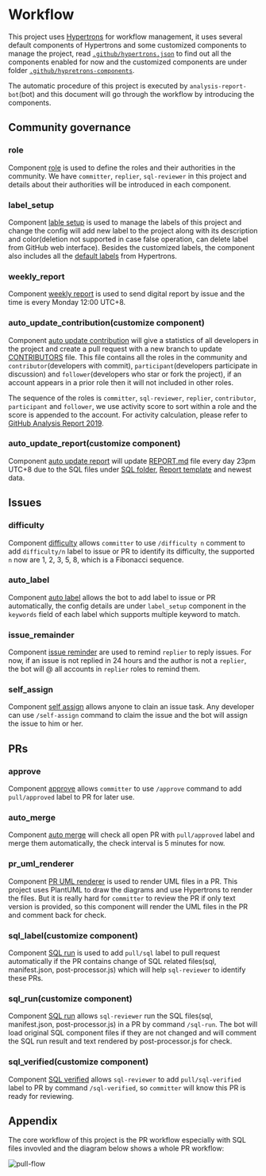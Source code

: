 # Workflow

This project uses [Hypertrons](https://www.github.com/hypertrons/hypertrons) for workflow management, it uses several default components of Hypertrons and some customized components to manage the project, read [`.github/hypertrons.json`](https://github.com/X-lab2017/github-analysis-report-2020/blob/master/.github/hypertrons.json) to find out all the components enabled for now and the customized components are under folder [`.github/hypretrons-components`](https://github.com/X-lab2017/github-analysis-report-2020/tree/master/.github/hypertrons-components).

The automatic procedure of this project is executed by `analysis-report-bot`(bot) and this document will go through the workflow by introducing the components.

## Community governance

### role

Component [role](https://github.com/X-lab2017/github-analysis-report-2020/blob/master/.github/hypertrons.json#L82) is used to define the roles and their authorities in the community. We have `committer`, `replier`, `sql-reviewer` in this project and details about their authorities will be introduced in each component.

### label_setup

Component [lable setup](https://github.com/X-lab2017/github-analysis-report-2020/blob/master/.github/hypertrons.json#L2) is used to manage the labels of this project and change the config will add new label to the project along with its description and color(deletion not supported in case false operation, can delete label from GitHub web interface). Besides the customized labels, the component also includes all the [default labels](https://github.com/hypertrons/hypertrons/blob/master/app/component/label_setup/defaultConfig.ts#L21) from Hypertrons.

### weekly_report

Component [weekly report](https://github.com/X-lab2017/github-analysis-report-2020/blob/master/.github/hypertrons.json#L78) is used to send digital report by issue and the time is every Monday 12:00 UTC+8.

### auto_update_contribution(customize component)

Component [auto update contribution]() will give a statistics of all developers in the project and create a pull request with a new branch to update [CONTRIBUTORS](https://github.com/X-lab2017/github-analysis-report-2020/blob/master/CONTRIBUTORS) file. This file contains all the roles in the community and `contributor`(developers with commit), `participant`(developers participate in discussion) and `follower`(developers who star or fork the project), if an account appears in a prior role then it will not included in other roles.

The sequence of the roles is `committer`, `sql-reviewer`, `replier`, `contributor`, `participant` and `follower`, we use activity score to sort within a role and the score is appended to the account. For activity calculation, please refer to [GitHub Analysis Report 2019](https://github.com/X-lab2017/github-analysis-report-2019).

### auto_update_report(customize component)

Component [auto update report](https://github.com/X-lab2017/github-analysis-report-2020/blob/master/.github/hypertrons.json#L148) will update [REPORT.md](https://github.com/X-lab2017/github-analysis-report-2020/blob/master/REPORT.md) file every day 23pm UTC+8 due to the SQL files under [SQL folder](https://github.com/X-lab2017/github-analysis-report-2020/tree/master/sqls), [Report template](https://github.com/X-lab2017/github-analysis-report-2020/blob/master/REPORT_TEMPLATE.md) and newest data.

## Issues

### difficulty

Component [difficulty](https://github.com/X-lab2017/github-analysis-report-2020/blob/master/.github/hypertrons.json#L133) allows `committer` to use `/difficulty n` comment to add `difficulty/n` label to issue or PR to identify its difficulty, the supported `n` now are 1, 2, 3, 5, 8, which is a Fibonacci sequence.

### auto_label

Component [auto label](https://github.com/X-lab2017/github-analysis-report-2020/blob/master/.github/hypertrons.json#L139) allows the bot to add label to issue or PR automatically, the config details are under `label_setup` component in the `keywords` field of each label which supports multiple keyword to match.

### issue_remainder

Component [issue reminder](https://github.com/X-lab2017/github-analysis-report-2020/blob/master/.github/hypertrons.json#L136) are used to remind `replier` to reply issues. For now, if an issue is not replied in 24 hours and the author is not a `replier`, the bot will @ all accounts in `replier` roles to remind them.

### self_assign

Component [self assign](https://github.com/X-lab2017/github-analysis-report-2020/blob/master/.github/hypertrons.json#L142) allows anyone to clain an issue task. Any developer can use `/self-assign` command to claim the issue and the bot will assign the issue to him or her.

## PRs

### approve

Component [approve](https://github.com/X-lab2017/github-analysis-report-2020/blob/master/.github/hypertrons.json#L126) allows `committer` to use `/approve` command to add `pull/approved` label to PR for later use.

### auto_merge

Component [auto merge](https://github.com/X-lab2017/github-analysis-report-2020/blob/master/.github/hypertrons.json#L129) will check all open PR with `pull/approved` label and merge them automatically, the check interval is 5 minutes for now.

### pr_uml_renderer

Component [PR UML renderer]() is used to render UML files in a PR. This project uses PlantUML to draw the diagrams and use Hypertrons to render the files. But it is really hard for `committer` to review the PR if only text version is provided, so this component will render the UML files in the PR and comment back for check.

### sql_label(customize component)

Component [SQL run](https://github.com/X-lab2017/github-analysis-report-2020/blob/master/.github/hypertrons.json#L154) is used to add `pull/sql` label to pull request automatically if the PR contains change of SQL related files(sql, manifest.json, post-processor.js) which will help `sql-reviewer` to identify these PRs.

### sql_run(customize component)

Component [SQL run](https://github.com/X-lab2017/github-analysis-report-2020/blob/master/.github/hypertrons.json#L151) allows `sql-reviewer` run the SQL files(sql, manifest.json, post-processor.js) in a PR by command `/sql-run`. The bot will load original SQL component files if they are not changed and will comment the SQL run result and text rendered by post-processor.js for check.

### sql_verified(customize component)

Component [SQL verified](https://github.com/X-lab2017/github-analysis-report-2020/blob/master/.github/hypertrons.json#L145) allows `sql-reviewer` to add `pull/sql-verified` label to PR by command `/sql-verified`, so `committer` will know this PR is ready for reviewing.

## Appendix

The core workflow of this project is the PR workflow especially with SQL files invovled and the diagram below shows a whole PR workflow:

![pull-flow](http://gar2020.opensource-service.cn/umlrenderer/github/X-lab2017/github-analysis-report-2020?path=docs/diagrams/pull-flow.uml)
